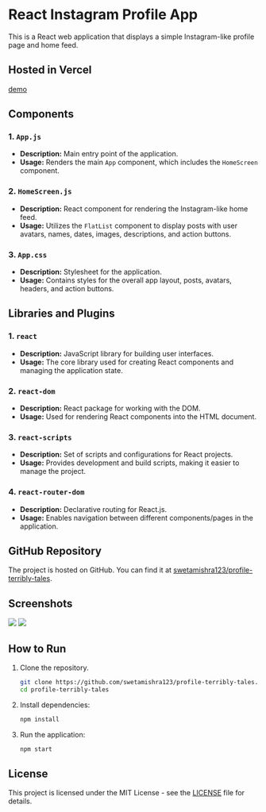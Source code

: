 
# React Instagram Profile App

This is a React web application that displays a simple Instagram-like profile page and home feed.

## Hosted in Vercel
[demo](https://profile-terribly-tales.vercel.app)
## Components

### 1. `App.js`
- **Description:** Main entry point of the application.
- **Usage:** Renders the main `App` component, which includes the `HomeScreen` component.

### 2. `HomeScreen.js`
- **Description:** React component for rendering the Instagram-like home feed.
- **Usage:** Utilizes the `FlatList` component to display posts with user avatars, names, dates, images, descriptions, and action buttons.

### 3. `App.css`
- **Description:** Stylesheet for the application.
- **Usage:** Contains styles for the overall app layout, posts, avatars, headers, and action buttons.

## Libraries and Plugins

### 1. `react`
- **Description:** JavaScript library for building user interfaces.
- **Usage:** The core library used for creating React components and managing the application state.

### 2. `react-dom`
- **Description:** React package for working with the DOM.
- **Usage:** Used for rendering React components into the HTML document.

### 3. `react-scripts`
- **Description:** Set of scripts and configurations for React projects.
- **Usage:** Provides development and build scripts, making it easier to manage the project.

### 4. `react-router-dom`
- **Description:** Declarative routing for React.js.
- **Usage:** Enables navigation between different components/pages in the application.

## GitHub Repository

The project is hosted on GitHub. You can find it at [swetamishra123/profile-terribly-tales](https://github.com/swetamishra123/profile-terribly-tales).

## Screenshots
<img src="https://lh3.googleusercontent.com/pw/ADCreHc7gj36Kav_Kkgjlk99kZyPvROS_18HqDPMiu5FbmukSMLpVOdwb4M_VKoWCx9ixgEBbtAmnpXdNuC-IM8RS9F_2s1hWAIoX0HU6GM9bAuJZr2u8GOuk6x_lPUxMuT3gnA7mvDUiBlt-p_vwEpSGsYeTsfBlopPio9bNo4CdrkJmX6ishT1vvg9C5YoaK3ueUj8cndqfJS0wHzqzUjl6zB7MmAdY2lQrcPi57DY1JAupfKM8eSEvUHabP31f8JhxOzJkOytIv4kkanPjolQ-iIz4GYz5UKwf6UNpr6sn_KVKNyVEgE3VOVNMRujF0RE3dtxQmyaOYxWbuqO0AQWqO9bfE_tq-4uIQ7t1Yiz2YmBGESnAFFdq8F_Jg9CKxFa6DmAvnQBix6CoLx8glvLPuMo1RvGSdpiUi54p5lrteLOZa75MDf6ZN1crn2fIYhstYC4rLuB3NlqK89nQhjmWkEnavtxpUMZ6UI9aq4T1vWRAB3LoI0wjXRmG4Jm2BMoWwQs_XAR8zVTGDHYLB9Lv7NlWzrKdDgUFU3KEurNqbp6GL_HXaipVfKVWG-P_0cfue22gTq32XUwHM6vfZsc-l9AJx_DooJad2ZXXs1f8fwAsoVdYumypIm9KWXvSeYPPlVG97S-TZepDsINzsh__pJhAU5zTgyzlCBi4n4EfzQ16X7v427I0yQaVVqwLjHWGWwASr-Egr6eV3KodJ-DhsbtP-7jCruRy59OYSFzZlhEnDVV9_iLlFpA_te1NIrHrP5MOIjbM3kLv7ZSZpSiUSD7QS7vxSHH3gB6J4TzXWzM_k8ckPR6ij1Q5R7NBNbtNdc9Pa9KN8mvidjvmQvT0MolrysDp3CzkHbwX3MqLALUmmx_viaHMcyIdfLsrRp0NZlEr-KlRIUCZ_I0h6NwLD7lM3D1Quy0GqAT00QF2tIXwi25D8dPhEzQjkdUDliIgIjyWL3kA6yMcnf-rllZTjdfl5NeZgTEIEtSb2HjI2hto34sCj9ZWxwDKyo6r3FfZZc=w395-h884-s-no-gm?authuser=1">
<img src="https://lh3.googleusercontent.com/pw/ADCreHdBDyZ1WmFuiG-R5u_je-IYlC-wpmwfZCex-iKuPWnokJpvHNQrVvS0Brnxl65KK1umrJWBTzwW0HA9CrCffMJ0ahC8TnXNI2B0eJdJ0oHCkwMgK7RiOCqQm3hEen70QFSA7CsxYbyg6Y7z4QHvuPpyNfAVrauyzPCe2_IiucqS8wXIV9ZwBKzcb96Y-oS4jBGBb76OPd7UgXpp4IaDRcG36B2HQGS8ueZYjykYFf84zfxN0ExFJFKaj8_8tVYZF-Ylr9ckJuYJZ_6lN2Ad0GcsSqDhH9b71thlp9Mc15rXzB2OvBchyvcC0FG-0ViKaErbKvvmq1qnUoMC58ayV2NZOBqvDAGcyIzC7PY3u5m3dPAzJZ122Je1bp86zwbuSWQFwEF2CCH7cYir6PiryHJ0C7csHcq5otQl_30-kxtZfzdLn8iJoqybst54_-xfWHzHwMC8dxLHC22dGX1E7AKy2K7n-R80hBHf2650Ogrc3-kZqfV8ADcW2tZd4st_5nPPfGkEsymEnzJwHfrZBifTIVmodrv399-1F2vCujwZYDC7AK2VsFNVeQvtnr8ktnyWLvBMC1wINlkYXDVV_ZgZIQbLyFhfvhxqSFkO6Zs2DNc0Wr6rT3wzvUWkEpVfVLsskfhEuNwljHIc99tLm61t_XUM4w7v_9BrKVjaSxhHPnv1l8_G-RXzk2rnOEPfvnoJqKEv1TN7hrl5SIM4kL4oiuAbZdbtBZVFxUg6kmD2gEzhKTGcF9sST5e-cN_RXCcpY7GwiUEs8FdUKf7tsCGa_OKKry6VAitGK9gcwKqIL-MstUSCm1zSstOtvWSg50C6BL2BsJv_mUV6WH-F9TebD69kMdFmflB0ZlO0fbmtIAKL2pVgefcTdN7trYMaM1BkkFP8ea6zb18psoDxtnS_XqbcFBBv0N-zxWdIxDyofYBZ0oesTiByUVT54dzl6gIvRYdVfBeW4EN0LgOjfOSTI8PhsURdYfCMcziDej3Mig7qjnZWlefw0W4E4Fta0PE=w395-h884-s-no-gm?authuser=1">


## How to Run

1. Clone the repository.
   ```bash
   git clone https://github.com/swetamishra123/profile-terribly-tales.git
   cd profile-terribly-tales
   ```

2. Install dependencies:
   ```bash
   npm install
   ```

3. Run the application:
   ```bash
   npm start
   ```

## License

This project is licensed under the MIT License - see the [LICENSE](LICENSE) file for details.

